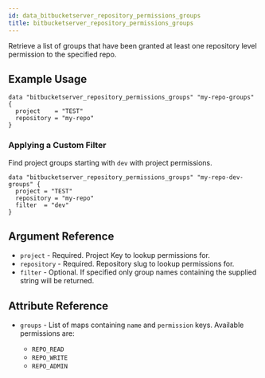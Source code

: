 ```yaml
---
id: data_bitbucketserver_repository_permissions_groups
title: bitbucketserver_repository_permissions_groups
---
```


Retrieve a list of groups that have been granted at least one repository level permission to the specified repo.

## Example Usage

```hcl
data "bitbucketserver_repository_permissions_groups" "my-repo-groups" {
  project    = "TEST"
  repository = "my-repo"
}
```

### Applying a Custom Filter

Find project groups starting with `dev` with project permissions.
 
```hcl
data "bitbucketserver_repository_permissions_groups" "my-repo-dev-groups" {
  project = "TEST"
  repository = "my-repo"
  filter  = "dev"
}
```

## Argument Reference

* `project` - Required. Project Key to lookup permissions for.
* `repository` - Required. Repository slug to lookup permissions for.
* `filter` - Optional. If specified only group names containing the supplied string will be returned.

## Attribute Reference

* `groups` - List of maps containing `name` and `permission` keys. Available permissions are:

    * `REPO_READ`
    * `REPO_WRITE`
    * `REPO_ADMIN`
